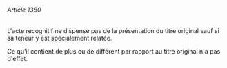 ###### Article 1380

L'acte récognitif ne dispense pas de la présentation du titre original sauf si sa teneur y est spécialement relatée.

Ce qu'il contient de plus ou de différent par rapport au titre original n'a pas d'effet.

